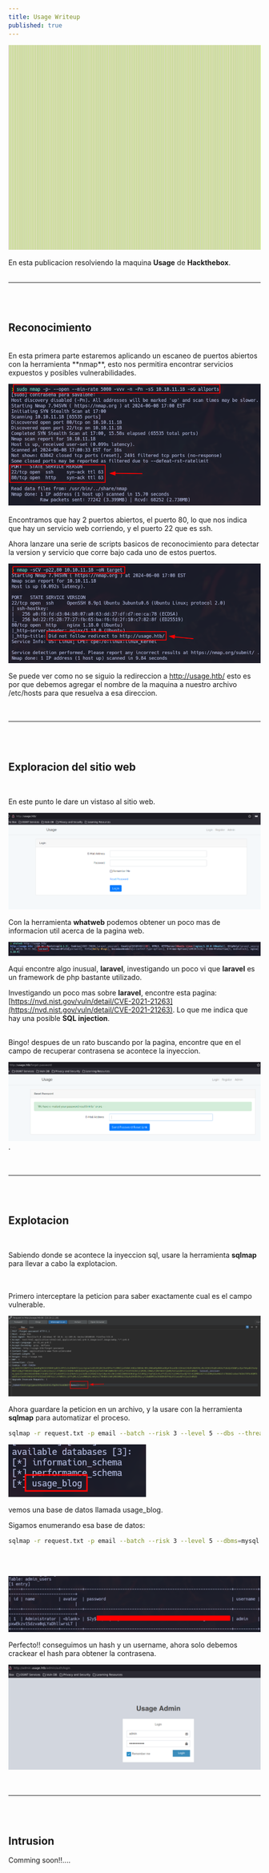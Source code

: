 ```yaml
---
title: Usage Writeup
published: true
---
```


![](../assets/Images/Usage/Usage.png)

En esta publicacion resolviendo la maquina **Usage** de **Hackthebox**.
<br><br>

* * *
<br><br>

## [](#Recon)Reconocimiento
<br>
En esta primera parte estaremos aplicando un escaneo de puertos abiertos con la herramienta **nmap**, esto nos permitira encontrar servicios expuestos y posibles vulnerabilidades.<br>

![](../assets/Images/Usage/port-scan.png)<br>
<br>
Encontramos que hay 2 puertos abiertos, el puerto 80, lo que nos indica que hay un servicio web corriendo, y el puerto 22 que es ssh.

Ahora lanzare una serie de scripts basicos de reconocimiento para detectar la version y servicio que corre bajo cada uno de estos puertos.

![](../assets/Images/Usage/version-scan.png)

Se puede ver como no se siguio la redireccion a http://usage.htb/ esto es por que debemos agregar el nombre de la maquina a nuestro archivo /etc/hosts para que resuelva a esa direccion.
<br><br><br>

* * *
<br><br>
## [](#website)Exploracion del sitio web
<br>

En este punto le dare un vistaso al sitio web.

![](../assets/Images/Usage/website1.png)

Con la herramienta **whatweb** podemos obtener un poco mas de informacion util acerca de la pagina web.

![](../assets/Images/Usage/whatweb.png)

Aqui encontre algo inusual, **laravel**, investigando un poco vi que **laravel** es un framework de php bastante utilizado.

Investigando un poco mas sobre **laravel**, encontre esta pagina: [https://nvd.nist.gov/vuln/detail/CVE-2021-21263](https://nvd.nist.gov/vuln/detail/CVE-2021-21263). Lo que me indica que hay una posible **SQL injection**.
<br><br>

Bingo! despues de un rato buscando por la pagina, encontre que en el campo de recuperar contrasena se acontece la inyeccion. 

![](../assets/Images/Usage/sqli1.png).
<br><br><br>
* * *
<br><br>

## [](#Explotacion)Explotacion
<br>

Sabiendo donde se acontece la inyeccion sql, usare la herramienta **sqlmap** para llevar a cabo la explotacion.
<br><br><br>

Primero interceptare la peticion para saber exactamente cual es el campo vulnerable.

![](../assets/Images/Usage/request.png)

Ahora guardare la peticion en un archivo, y la usare con la herramienta **sqlmap** para automatizar el proceso.

```bash
sqlmap -r request.txt -p email --batch --risk 3 --level 5 --dbs --threads 10
```

![](../assets/Images/Usage/dbs.png)

vemos una base de datos llamada usage_blog.

Sigamos enumerando esa base de datos:

```bash
sqlmap -r request.txt -p email --batch --risk 3 --level 5 --dbms=mysql --threads 10 --dump -D usage_blog
```
<br><br>

![](../assets/Images/Usage/creds-db.png)

Perfecto!! conseguimos un hash y un username, ahora solo debemos crackear el hash para obtener la contrasena.


![](../assets/Images/Usage/login.png)
<br><br><br>
* * *
<br><br>

## [](#Intrusion)Intrusion

Comming soon!!....
